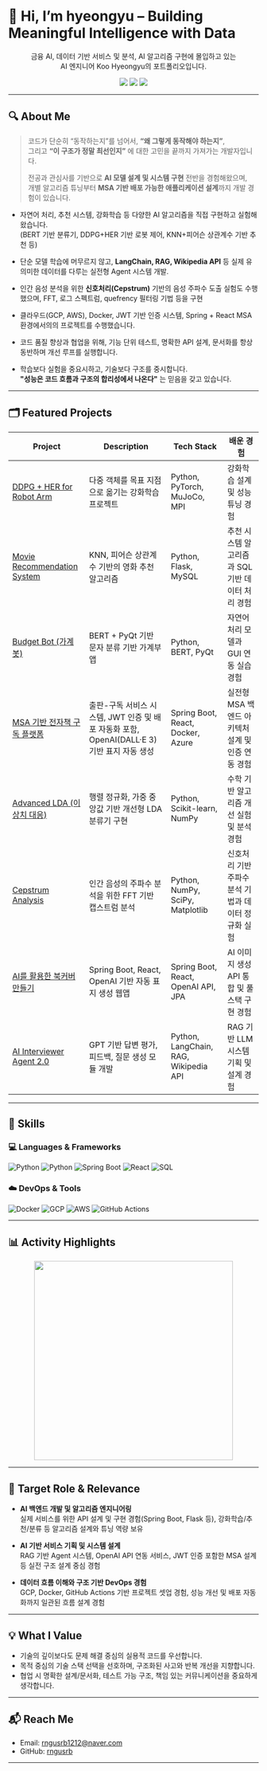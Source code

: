 # 👋 Hi, I’m hyeongyu – Building Meaningful Intelligence with Data

<p align="center">
  금융 AI, 데이터 기반 서비스 및 분석, AI 알고리즘 구현에 몰입하고 있는<br>
  AI 엔지니어 Koo Hyeongyu의 포트폴리오입니다.
</p>

<p align="center">
  <img src="https://img.shields.io/badge/AIVLE SCHOOL-KT-red?style=flat-square" />
  <img src="https://img.shields.io/badge/GPT-Driven-blue?style=flat-square&logo=openai&logoColor=white" />
  <img src="https://img.shields.io/badge/Data Engineering-Python%20%7C%20GCP%20%7C%20SQL-yellowgreen?style=flat-square" />
</p>

---

## 🔍 About Me

>코드가 단순히 “동작하는지”를 넘어서, **“왜 그렇게 동작해야 하는지”**,  
>그리고 **“이 구조가 정말 최선인지”** 에 대한 고민을 끝까지 가져가는 개발자입니다.
>
>전공과 관심사를 기반으로 **AI 모델 설계 및 시스템 구현** 전반을 경험해왔으며,  
>개별 알고리즘 튜닝부터 **MSA 기반 배포 가능한 애플리케이션 설계**까지 개발 경험이 있습니다.

- 자연어 처리, 추천 시스템, 강화학습 등 다양한 AI 알고리즘을 직접 구현하고 실험해왔습니다.  
  (BERT 기반 분류기, DDPG+HER 기반 로봇 제어, KNN+피어슨 상관계수 기반 추천 등)

- 단순 모델 학습에 머무르지 않고, **LangChain, RAG, Wikipedia API** 등 실제 유의미한 데이터를 다루는 실전형 Agent 시스템 개발.

- 인간 음성 분석을 위한 **신호처리(Cepstrum)** 기반의 음성 주파수 도출 실험도 수행했으며, FFT, 로그 스펙트럼, quefrency 필터링 기법 등을 구현

- 클라우드(GCP, AWS), Docker, JWT 기반 인증 시스템, Spring + React MSA 환경에서의의 프로젝트를 수행했습니다.

- 코드 품질 향상과 협업을 위해, 기능 단위 테스트, 명확한 API 설계, 문서화를 항상 동반하며 개선 루프를 실행합니다.

- 학습보다 실험을 중요시하고, 기술보다 구조를 중시합니다.  
  **"성능은 코드 흐름과 구조의 합리성에서 나온다"** 는 믿음을 갖고 있습니다.

---

## 🗂️ Featured Projects

| Project | Description | Tech Stack | 배운 경험 |
|--------|-------------|------------|--------------|
| [DDPG + HER for Robot Arm](https://github.com/rngusrb/DDPG-Hindsight-Experience-Replay-for-Robot) | 다중 객체를 목표 지점으로 옮기는 강화학습 프로젝트 | Python, PyTorch, MuJoCo, MPI | 강화학습 설계 및 성능 튜닝 경험 |
| [Movie Recommendation System](https://github.com/rngusrb/movie-recommendation-system-knn-Pearson-Correlation) | KNN, 피어슨 상관계수 기반의 영화 추천 알고리즘 | Python, Flask, MySQL | 추천 시스템 알고리즘과 SQL 기반 데이터 처리 경험 |
| [Budget Bot (가계봇)](https://github.com/rngusrb/Budget-Bot-BERT-) | BERT + PyQt 기반 문자 분류 기반 가계부 앱 | Python, BERT, PyQt | 자연어처리 모델과 GUI 연동 실습 경험 |
| [MSA 기반 전자책 구독 플랫폼](https://github.com/rngusrb/5th_miniproject) | 출판-구독 서비스 시스템, JWT 인증 및 배포 자동화 포함, OpenAI(DALL·E 3) 기반 표지 자동 생성 | Spring Boot, React, Docker, Azure | 실전형 MSA 백엔드 아키텍처 설계 및 인증 연동 경험 |
| [Advanced LDA (이상치 대응)](https://github.com/rngusrb/Advanced-LDA) | 행렬 정규화, 가중 중앙값 기반 개선형 LDA 분류기 구현 | Python, Scikit-learn, NumPy | 수학 기반 알고리즘 개선 실험 및 분석 경험 |
| [Cepstrum Analysis](https://github.com/rngusrb/cepstrum-analysis) | 인간 음성의 주파수 분석을 위한 FFT 기반 캡스트럼 분석 | Python, NumPy, SciPy, Matplotlib | 신호처리 기반 주파수 분석 기법과 데이터 정규화 실험 |
| [AI를 활용한 북커버 만들기](https://github.com/rngusrb/aivle_4th_bookmp) | Spring Boot, React, OpenAI 기반 자동 표지 생성 웹앱  | Spring Boot, React, OpenAI API, JPA | AI 이미지 생성 API 통합 및 풀스택 구현 경험 |
| [AI Interviewer Agent 2.0](https://github.com/rngusrb/ai_interviewer_agnet) | GPT 기반 답변 평가, 피드백, 질문 생성 모듈 개발 | Python, LangChain, RAG, Wikipedia API | RAG 기반 LLM 시스템 기획 및 설계 경험 |

---

## 🧠 Skills

### 💻 Languages & Frameworks  
![Python](https://img.shields.io/badge/Python-3776AB.svg?style=flat&logo=python&logoColor=white)
![Python](https://github.com/user-attachments/assets/cd3d6144-e77c-42b9-86eb-26d6f67ab5bc)
![Spring Boot](https://img.shields.io/badge/Spring_Boot-6DB33F.svg?style=flat&logo=springboot&logoColor=white)
![React](https://img.shields.io/badge/React-61DAFB.svg?style=flat&logo=react&logoColor=black)
![SQL](https://img.shields.io/badge/SQL-003B57?style=flat&logo=postgresql&logoColor=white)

### ☁️ DevOps & Tools  
![Docker](https://img.shields.io/badge/Docker-2496ED.svg?style=flat&logo=docker&logoColor=white)
![GCP](https://img.shields.io/badge/GCP-4285F4?style=flat&logo=googlecloud&logoColor=white)
![AWS](https://img.shields.io/badge/AWS-232F3E.svg?style=flat&logo=amazonaws&logoColor=white)
![GitHub Actions](https://img.shields.io/badge/GitHub_Actions-2088FF?style=flat&logo=githubactions&logoColor=white)

---

## 📊 Activity Highlights

<p align="center">
  <img src="https://github-readme-stats.vercel.app/api?username=rngusrb&show_icons=true&theme=tokyonight&count_private=true" width="400"/>
</p>

---

## 🎯 Target Role & Relevance

- **AI 백엔드 개발 및 알고리즘 엔지니어링**  
  실제 서비스를 위한 API 설계 및 구현 경험(Spring Boot, Flask 등), 강화학습/추천/분류 등 알고리즘 설계와 튜닝 역량 보유

- **AI 기반 서비스 기획 및 시스템 설계**  
  RAG 기반 Agent 시스템, OpenAI API 연동 서비스, JWT 인증 포함한 MSA 설계 등 실전 구조 설계 중심 경험

- **데이터 흐름 이해와 구조 기반 DevOps 경험**  
  GCP, Docker, GitHub Actions 기반 프로젝트 셋업 경험, 성능 개선 및 배포 자동화까지 일관된 흐름 설계 경험

---

## 💡 What I Value

- 기술의 깊이보다도 문제 해결 중심의 실용적 코드를 우선합니다.
- 목적 중심의 기술 스택 선택을 선호하며, 구조화된 사고와 반복 개선을 지향합니다.
- 협업 시 명확한 설계/문서화, 테스트 가능 구조, 책임 있는 커뮤니케이션을 중요하게 생각합니다.

---

## 📬 Reach Me

- Email: [rngusrb1212@naver.com](mailto:rngusrb1212@naver.com)
- GitHub: [rngusrb](https://github.com/rngusrb)

---
